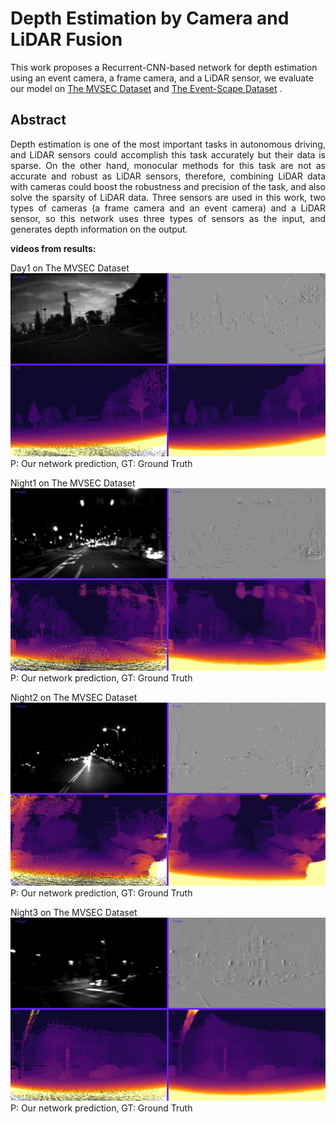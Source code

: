 # Depth Estimation by Camera and LiDAR Fusion

This work proposes a Recurrent-CNN-based network for depth estimation using an event camera, a frame camera, and a LiDAR sensor, we evaluate our model on [The MVSEC Dataset](https://daniilidis-group.github.io/mvsec/)  and [The Event-Scape Dataset](https://rpg.ifi.uzh.ch/RAMNet.html) .

## Abstract
<p align="justify">
Depth estimation is one of the most important tasks in autonomous driving, and LiDAR sensors could accomplish this task accurately but their data is sparse. On the other hand, monocular methods for this task are not as accurate and robust as LiDAR sensors, therefore, combining LiDAR data with cameras could boost the robustness and precision of the task, and also solve the sparsity of LiDAR data. Three sensors are used in this work, two types of cameras (a frame camera and an event camera) and a LiDAR sensor, so this network uses three types of sensors as the input, and generates depth information on the output.
</p>

**videos from results:**

Day1 on The MVSEC Dataset
[![Watch the video](pic/day1.png)](https://youtu.be/AL911t6QpBA)
P: Our network prediction, GT: Ground Truth




Night1 on The MVSEC Dataset
[![Watch the video](pic/night1.png)](https://youtu.be/AL911t6QpBA)
P: Our network prediction, GT: Ground Truth




Night2 on The MVSEC Dataset
[![Watch the video](pic/night2.png)](https://youtu.be/AL911t6QpBA)
P: Our network prediction, GT: Ground Truth




Night3 on The MVSEC Dataset
[![Watch the video](pic/night3.png)](https://youtu.be/AL911t6QpBA)
P: Our network prediction, GT: Ground Truth



